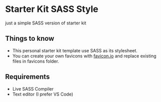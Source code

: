 # Starter Kit SASS Style

just a simple SASS version of starter kit

## Things to know

- This personal starter kit template use SASS as its stylesheet.
- You can create your own favicons with [favicon.io](https://favicon.io/favicon-generator/) and replace existing files in favicons folder.

## Requirements

- Live SASS Compiler
- Text editor (I prefer VS Code)
